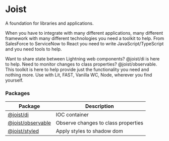 # Joist

A foundation for libraries and applications.

When you have to integrate with many different applications, many different framework with many different technologies you need a toolkit to help.
From SalesForce to ServiceNow to React you need to write JavaScript/TypeScript and you need tools to help.

Want to share state between Lightning web components? @joist/di is here to help. Need to monitor changes to class properties? @joist/observable.
This toolkit is here to help provide just the functionality you need and nothing more. Use with Lit, FAST, Vanilla WC, Node, wherever you find yourself.

### Packages

| Package                                  | Description                         |
| ---------------------------------------- | ----------------------------------- |
| [@joist/di](packages/di)                 | IOC container                       |
| [@joist/observable](packages/observable) | Observe changes to class properties |
| [@joist/styled](packages/styled)         | Apply styles to shadow dom          |
